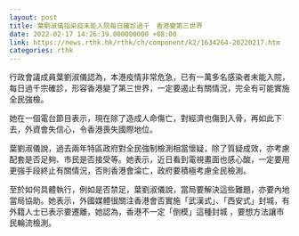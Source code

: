 ```yaml
---
layout: post
title: 葉劉淑儀指染疫未能入院每日確診過千　香港變第三世界
date: 2022-02-17 14:26:39.000000000 +08:00
link: https://news.rthk.hk/rthk/ch/component/k2/1634264-20220217.htm
categories: rthk
---
```


行政會議成員葉劉淑儀認為，本港疫情非常危急，已有一萬多名感染者未能入院，每日過千宗確診，形容香港變了第三世界，一定要遏止有關情況，完全有可能實施全民強檢。

她在一個電台節目表示，現在除了造成人命傷亡，對經濟也傷到入骨，再如此下去，外資會失信心，令香港喪失國際地位。

葉劉淑儀說，過去兩年特區政府對全民強制檢測相當懷疑，除了質疑成效，亦考慮配套是否足夠、市民是否接受等。她表示，近日看到電視畫面也感心酸，一定要用更強手段終止有關情況，否則香港會淪亡，政府要積極考慮全民檢測。

至於如何具體執行，例如是否禁足，葉劉淑儀說，當局要解決這些難題，亦要內地當局協助。她表示，外國媒體很關注香港會否實施「武漢式」、「西安式」封城，有外籍人士已表示要遷離，她認為，香港不一定「倒模」這種封城 ，要想方法讓市民輪流檢測。
